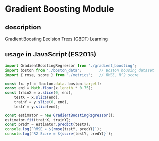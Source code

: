 # Gradient Boosting Module

## description
Gradient Boosting Decision Trees (GBDT) Learning 

## usage in JavaScript (ES2015)
```js
import GradientBoostingRegressor from './gradient_boosting';
import boston from './boston_data';        // Boston housing dataset
import { rmse, score } from './metrics';   // RMSE, R^2 score

const [x, y] = [boston.data, boston.target];
const end = Math.floor(x.length * 0.75);
const trainX = x.slice(0, end),
    testX = x.slice(end),
    trainY = y.slice(0, end),
    testY = y.slice(end);

const estimator = new GradientBoostingRegressor();
estimator.fit(trainX, trainY);
const predY = estimator.predict(testX);
console.log(`RMSE = ${rmse(testY, predY)}`);
console.log(`R2 Score = ${score(testY, predY)}`);
```

